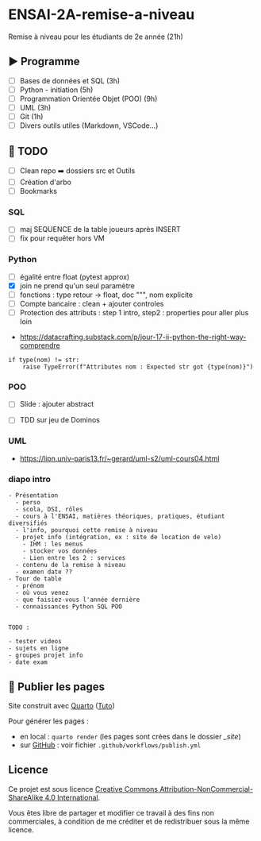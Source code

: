 # ENSAI-2A-remise-a-niveau

Remise à niveau pour les étudiants de 2e année (21h)

## :arrow_forward: Programme

- [ ] Bases de données et SQL (3h)
- [ ] Python - initiation (5h)
- [ ] Programmation Orientée Objet (POO) (9h)
- [ ] UML (3h)
- [ ] Git (1h)
- [ ] Divers outils utiles (Markdown, VSCode...)

## :construction: TODO

- [ ] Clean repo :arrow_right: dossiers src et Outils
- [ ] Création d'arbo
- [ ] Bookmarks

### SQL

- [ ] maj SEQUENCE de la table joueurs après INSERT
- [ ] fix pour requêter hors VM

### Python

- [ ] égalité entre float (pytest approx)
- [x] join ne prend qu'un seul paramètre
- [ ] fonctions : type retour -> float, doc """, nom explicite
- [ ] Compte bancaire : clean + ajouter controles
- [ ] Protection des attributs : step 1 intro, step2 : properties pour aller plus loin
- https://datacrafting.substack.com/p/jour-17-ii-python-the-right-way-comprendre


```
if type(nom) != str:
    raise TypeError(f"Attributes nom : Expected str got {type(nom)}")
```

### POO

- [ ] Slide : ajouter abstract
- [ ] TDD sur jeu de Dominos


### UML

- https://lipn.univ-paris13.fr/~gerard/uml-s2/uml-cours04.html

### diapo intro

```
- Présentation
  - perso
  - scola, DSI, rôles
  - cours à l'ENSAI, matières théoriques, pratiques, étudiant diversifiés
  - l'info, pourquoi cette remise à niveau
  - projet info (intégration, ex : site de location de velo)
    - IHM : les menus
	- stocker vos données
	- Lien entre les 2 : services
  - contenu de la remise à niveau
  - examen date ??
- Tour de table 
  - prénom
  - où vous venez
  - que faisiez-vous l'année dernière
  - connaissances Python SQL POO
  
  
TODO :

- tester videos
- sujets en ligne
- groupes projet info
- date exam
```

## :rocket: Publier les pages

Site construit avec [Quarto](https://quarto.org/) ([Tuto](https://ludo2ne.github.io/Quarto-tuto/))

Pour générer les pages :

- en local : `quarto render` (les pages sont crées dans le dossier *_site*)
- sur [GitHub](https://ludo2ne.github.io/ENSAI-2A-remise-a-niveau/) : voir fichier `.github/workflows/publish.yml`

## Licence

Ce projet est sous licence [Creative Commons Attribution-NonCommercial-ShareAlike 4.0 International](https://creativecommons.org/licenses/by-nc-sa/4.0/).

Vous êtes libre de partager et modifier ce travail à des fins non commerciales, à condition de me créditer et de redistribuer sous la même licence.
